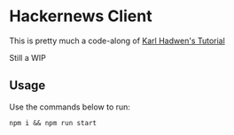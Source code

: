 # Hackernews Client

This is pretty much a code-along of [Karl Hadwen's Tutorial](https://www.youtube.com/watch?v=7DLRJj1YjvQ)

Still a WIP

## Usage

Use the commands below to run:

`npm i && npm run start`
